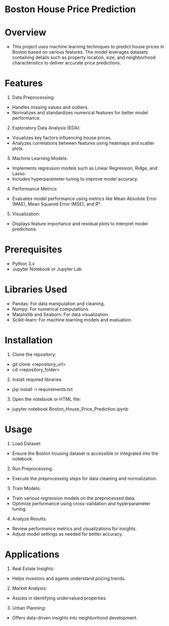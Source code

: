 # Boston House Price Prediction

# Overview
- This project uses machine learning techniques to predict house prices in Boston based on various features. The model leverages datasets containing details such as property location, size, and neighborhood characteristics to deliver accurate price predictions.

# Features

1. Data Preprocessing:
- Handles missing values and outliers.
- Normalizes and standardizes numerical features for better model performance.

2. Exploratory Data Analysis (EDA):
- Visualizes key factors influencing house prices.
- Analyzes correlations between features using heatmaps and scatter plots.

3. Machine Learning Models:
- Implements regression models such as Linear Regression, Ridge, and Lasso.
- Includes hyperparameter tuning to improve model accuracy.

4. Performance Metrics:
- Evaluates model performance using metrics like Mean Absolute Error (MAE), Mean Squared Error (MSE), and R².

5. Visualization:
- Displays feature importance and residual plots to interpret model predictions.

# Prerequisites
- Python 3.x
- Jupyter Notebook or Jupyter Lab

# Libraries Used
- Pandas: For data manipulation and cleaning.
- Numpy: For numerical computations.
- Matplotlib and Seaborn: For data visualization.
- Scikit-learn: For machine learning models and evaluation.

# Installation

1. Clone the repository:
- git clone <repository_url>
- cd <repository_folder>

2. Install required libraries:
- pip install -r requirements.txt

3. Open the notebook or HTML file:
- jupyter notebook Boston_House_Price_Prediction.ipynb

# Usage

1. Load Dataset:
- Ensure the Boston housing dataset is accessible or integrated into the notebook.

2. Run Preprocessing:
- Execute the preprocessing steps for data cleaning and normalization.

3. Train Models:
- Train various regression models on the preprocessed data.
- Optimize performance using cross-validation and hyperparameter tuning.

4. Analyze Results:
- Review performance metrics and visualizations for insights.
- Adjust model settings as needed for better accuracy.

# Applications

1. Real Estate Insights:
- Helps investors and agents understand pricing trends.

2. Market Analysis:
- Assists in identifying undervalued properties.

3. Urban Planning:
- Offers data-driven insights into neighborhood development.
